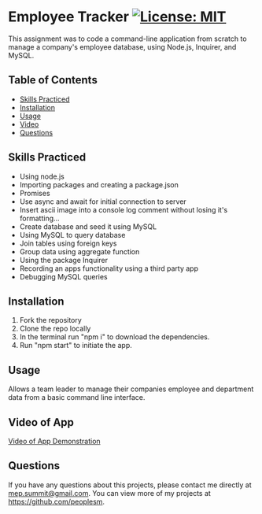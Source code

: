 # Employee Tracker [![License: MIT](https://img.shields.io/badge/License-MIT-blue.svg)](https://opensource.org/licenses/MIT)

This assignment was to code a command-line application from scratch to manage a company's employee database, using Node.js, Inquirer, and MySQL.

## Table of Contents

- [Skills Practiced](#skills-practiced)
- [Installation](#installation)
- [Usage](#usage)
- [Video](#video-of-app)
- [Questions](#questions)

## Skills Practiced

- Using node.js
- Importing packages and creating a package.json
- Promises
- Use async and await for initial connection to server
- Insert ascii image into a console log comment without losing it's formatting...
- Create database and seed it using MySQL
- Using MySQL to query database
- Join tables using foreign keys
- Group data using aggregate function
- Using the package Inquirer
- Recording an apps functionality using a third party app
- Debugging MySQL queries

## Installation

1. Fork the repository
2. Clone the repo locally
3. In the terminal run "npm i" to download the dependencies.
4. Run "npm start" to initiate the app.

## Usage

Allows a team leader to manage their companies employee and department data from a basic command line interface.

## Video of App

[Video of App Demonstration](https://drive.google.com/file/d/1CT059X_9qcjyK_dcUGc_TrL8j_TzRhRn/view?usp=sharing)

## Questions

If you have any questions about this projects, please contact me directly at mep.summit@gmail.com. You can view more of my projects at https://github.com/peoplesm.

